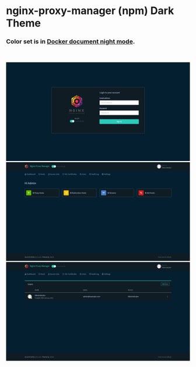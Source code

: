 nginx-proxy-manager (npm) Dark Theme
===

### Color set is in [Docker document night mode](https://docs.docker.com/).  
<br/>

![sample1](./readme/01.png)
![sample2](./readme/02.png)
![sample3](./readme/03.png)